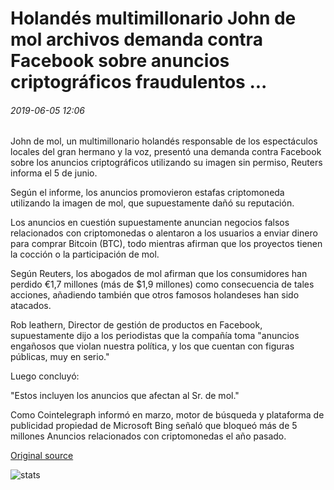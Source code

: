 # Holandés multimillonario John de mol archivos demanda contra Facebook sobre anuncios criptográficos fraudulentos ...

###### 2019-06-05 12:06

John de mol, un multimillonario holandés responsable de los espectáculos locales del gran hermano y la voz, presentó una demanda contra Facebook sobre los anuncios criptográficos utilizando su imagen sin permiso, Reuters informa el 5 de junio.

Según el informe, los anuncios promovieron estafas criptomoneda utilizando la imagen de mol, que supuestamente dañó su reputación.

Los anuncios en cuestión supuestamente anuncian negocios falsos relacionados con criptomonedas o alentaron a los usuarios a enviar dinero para comprar Bitcoin (BTC), todo mientras afirman que los proyectos tienen la cocción o la participación de mol.

Según Reuters, los abogados de mol afirman que los consumidores han perdido €1,7 millones (más de $1,9 millones) como consecuencia de tales acciones, añadiendo también que otros famosos holandeses han sido atacados.

Rob leathern, Director de gestión de productos en Facebook, supuestamente dijo a los periodistas que la compañía toma "anuncios engañosos que violan nuestra política, y los que cuentan con figuras públicas, muy en serio."

Luego concluyó:

"Estos incluyen los anuncios que afectan al Sr. de mol."

Como Cointelegraph informó en marzo, motor de búsqueda y plataforma de publicidad propiedad de Microsoft Bing señaló que bloqueó más de 5 millones Anuncios relacionados con criptomonedas el año pasado.

[Original source](https://cointelegraph.com/news/dutch-billionaire-john-de-mol-files-lawsuit-against-facebook-over-fraudulent-crypto-ads)

![stats](https://c.statcounter.com/11760860/0/a89fa40b/1/ "stats")
